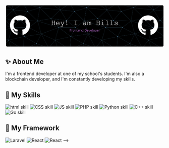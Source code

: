 ![header](/img/github-header-banner.png)




## ✨ **About Me**
I'm a frontend developer at one of my school's students. I'm also a blockchain developer, and I'm constantly developing my skills.

## 🚀 **My Skills**
![html skill](https://img.shields.io/badge/HTML5-E34F26?style=for-the-badge&logo=html5&logoColor=white)
![CSS skill](https://img.shields.io/badge/CSS3-1572B6?style=for-the-badge&logo=css3&logoColor=white)
![JS skill](https://img.shields.io/badge/JavaScript-323330?style=for-the-badge&logo=javascript&logoColor=F7DF1E)
![PHP skill](https://img.shields.io/badge/PHP-777BB4?style=for-the-badge&logo=php&logoColor=white)
![Python skill](https://img.shields.io/badge/Python-FFD43B?style=for-the-badge&logo=python&logoColor=blue)
![C++ skill](https://img.shields.io/badge/C%2B%2B-00599C?style=for-the-badge&logo=c%2B%2B&logoColor=white)
![Go skill](https://img.shields.io/badge/Go-00ADD8?style=for-the-badge&logo=go&logoColor=white)


## 🧱 **My Framework**
![Laravel](https://img.shields.io/badge/Laravel-FF2D20?style=for-the-badge&logo=laravel&logoColor=white)
![React](https://img.shields.io/badge/React-20232A?style=for-the-badge&logo=react&logoColor=61DAFB)
![React](https://img.shields.io/badge/Tailwind_CSS-38B2AC?style=for-the-badge&logo=tailwind-css&logoColor=white) -->

